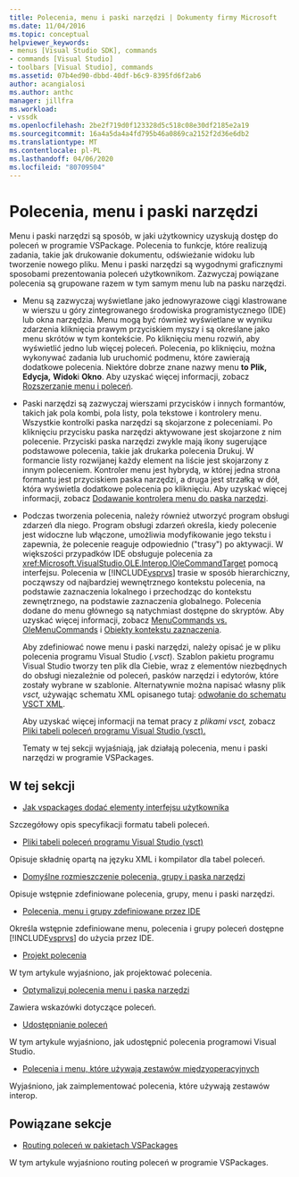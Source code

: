 ```yaml
---
title: Polecenia, menu i paski narzędzi | Dokumenty firmy Microsoft
ms.date: 11/04/2016
ms.topic: conceptual
helpviewer_keywords:
- menus [Visual Studio SDK], commands
- commands [Visual Studio]
- toolbars [Visual Studio], commands
ms.assetid: 07b4ed90-dbbd-40df-b6c9-8395fd6f2ab6
author: acangialosi
ms.author: anthc
manager: jillfra
ms.workload:
- vssdk
ms.openlocfilehash: 2be2f719d0f123328d5c518c08e30df2185e2a19
ms.sourcegitcommit: 16a4a5da4a4fd795b46a0869ca2152f2d36e6db2
ms.translationtype: MT
ms.contentlocale: pl-PL
ms.lasthandoff: 04/06/2020
ms.locfileid: "80709504"
---
```

# <a name="commands-menus-and-toolbars"></a>Polecenia, menu i paski narzędzi
Menu i paski narzędzi są sposób, w jaki użytkownicy uzyskują dostęp do poleceń w programie VSPackage. Polecenia to funkcje, które realizują zadania, takie jak drukowanie dokumentu, odświeżanie widoku lub tworzenie nowego pliku. Menu i paski narzędzi są wygodnymi graficznymi sposobami prezentowania poleceń użytkownikom. Zazwyczaj powiązane polecenia są grupowane razem w tym samym menu lub na pasku narzędzi.

- Menu są zazwyczaj wyświetlane jako jednowyrazowe ciągi klastrowane w wierszu u góry zintegrowanego środowiska programistycznego (IDE) lub okna narzędzia. Menu mogą być również wyświetlane w wyniku zdarzenia kliknięcia prawym przyciskiem myszy i są określane jako menu skrótów w tym kontekście. Po kliknięciu menu rozwiń, aby wyświetlić jedno lub więcej poleceń. Polecenia, po kliknięciu, można wykonywać zadania lub uruchomić podmenu, które zawierają dodatkowe polecenia. Niektóre dobrze znane nazwy menu **to Plik,** **Edycja,** **Widok**i **Okno**. Aby uzyskać więcej informacji, zobacz [Rozszerzanie menu i poleceń](../../extensibility/extending-menus-and-commands.md).

- Paski narzędzi są zazwyczaj wierszami przycisków i innych formantów, takich jak pola kombi, pola listy, pola tekstowe i kontrolery menu. Wszystkie kontrolki paska narzędzi są skojarzone z poleceniami. Po kliknięciu przycisku paska narzędzi aktywowane jest skojarzone z nim polecenie. Przyciski paska narzędzi zwykle mają ikony sugerujące podstawowe polecenia, takie jak drukarka polecenia Drukuj. W formancie listy rozwijanej każdy element na liście jest skojarzony z innym poleceniem. Kontroler menu jest hybrydą, w której jedna strona formantu jest przyciskiem paska narzędzi, a druga jest strzałką w dół, która wyświetla dodatkowe polecenia po kliknięciu. Aby uzyskać więcej informacji, zobacz [Dodawanie kontrolera menu do paska narzędzi](../../extensibility/adding-a-menu-controller-to-a-toolbar.md).

- Podczas tworzenia polecenia, należy również utworzyć program obsługi zdarzeń dla niego. Program obsługi zdarzeń określa, kiedy polecenie jest widoczne lub włączone, umożliwia modyfikowanie jego tekstu i zapewnia, że polecenie reaguje odpowiednio ("trasy") po aktywacji. W większości przypadków IDE obsługuje polecenia za <xref:Microsoft.VisualStudio.OLE.Interop.IOleCommandTarget> pomocą interfejsu. Polecenia w [!INCLUDE[vsprvs](../../code-quality/includes/vsprvs_md.md)] trasie w sposób hierarchiczny, począwszy od najbardziej wewnętrznego kontekstu polecenia, na podstawie zaznaczenia lokalnego i przechodząc do kontekstu zewnętrznego, na podstawie zaznaczenia globalnego. Polecenia dodane do menu głównego są natychmiast dostępne do skryptów. Aby uzyskać więcej informacji, zobacz [MenuCommands vs. OleMenuCommands](/visualstudio/extensibility/menucommands-vs-olemenucommands?view=vs-2015) i [Obiekty kontekstu zaznaczenia](../../extensibility/internals/selection-context-objects.md).

  Aby zdefiniować nowe menu i paski narzędzi, należy opisać je w pliku polecenia programu Visual Studio (*.vsct*). Szablon pakietu programu Visual Studio tworzy ten plik dla Ciebie, wraz z elementów niezbędnych do obsługi niezależnie od poleceń, pasków narzędzi i edytorów, które zostały wybrane w szablonie. Alternatywnie można napisać własny plik *vsct,* używając schematu XML opisanego tutaj: [odwołanie do schematu VSCT XML](../../extensibility/vsct-xml-schema-reference.md).

  Aby uzyskać więcej informacji na temat pracy z *plikami vsct,* zobacz [Pliki tabeli poleceń programu Visual Studio (vsct).](../../extensibility/internals/visual-studio-command-table-dot-vsct-files.md)

  Tematy w tej sekcji wyjaśniają, jak działają polecenia, menu i paski narzędzi w programie VSPackages.

## <a name="in-this-section"></a>W tej sekcji
- [Jak vspackages dodać elementy interfejsu użytkownika](../../extensibility/internals/how-vspackages-add-user-interface-elements.md)

 Szczegółowy opis specyfikacji formatu tabeli poleceń.

- [Pliki tabeli poleceń programu Visual Studio (vsct)](../../extensibility/internals/visual-studio-command-table-dot-vsct-files.md)

 Opisuje składnię opartą na języku XML i kompilator dla tabel poleceń.

- [Domyślne rozmieszczenie polecenia, grupy i paska narzędzi](../../extensibility/internals/default-command-group-and-toolbar-placement.md)

 Opisuje wstępnie zdefiniowane polecenia, grupy, menu i paski narzędzi.

- [Polecenia, menu i grupy zdefiniowane przez IDE](../../extensibility/internals/ide-defined-commands-menus-and-groups.md)

 Określa wstępnie zdefiniowane menu, polecenia i grupy poleceń dostępne [!INCLUDE[vsprvs](../../code-quality/includes/vsprvs_md.md)] do użycia przez IDE.

- [Projekt polecenia](../../extensibility/internals/command-design.md)

 W tym artykule wyjaśniono, jak projektować polecenia.

- [Optymalizuj polecenia menu i paska narzędzi](../../extensibility/internals/optimizing-menu-and-toolbar-commands.md)

 Zawiera wskazówki dotyczące poleceń.

- [Udostępnianie poleceń](../../extensibility/internals/making-commands-available.md)

 W tym artykule wyjaśniono, jak udostępnić polecenia programowi Visual Studio.

- [Polecenia i menu, które używają zestawów międzyoperacyjnych](../../extensibility/internals/commands-and-menus-that-use-interop-assemblies.md)

 Wyjaśniono, jak zaimplementować polecenia, które używają zestawów interop.

## <a name="related-sections"></a>Powiązane sekcje
- [Routing poleceń w pakietach VSPackages](../../extensibility/internals/command-routing-in-vspackages.md)

 W tym artykule wyjaśniono routing poleceń w programie VSPackages.
